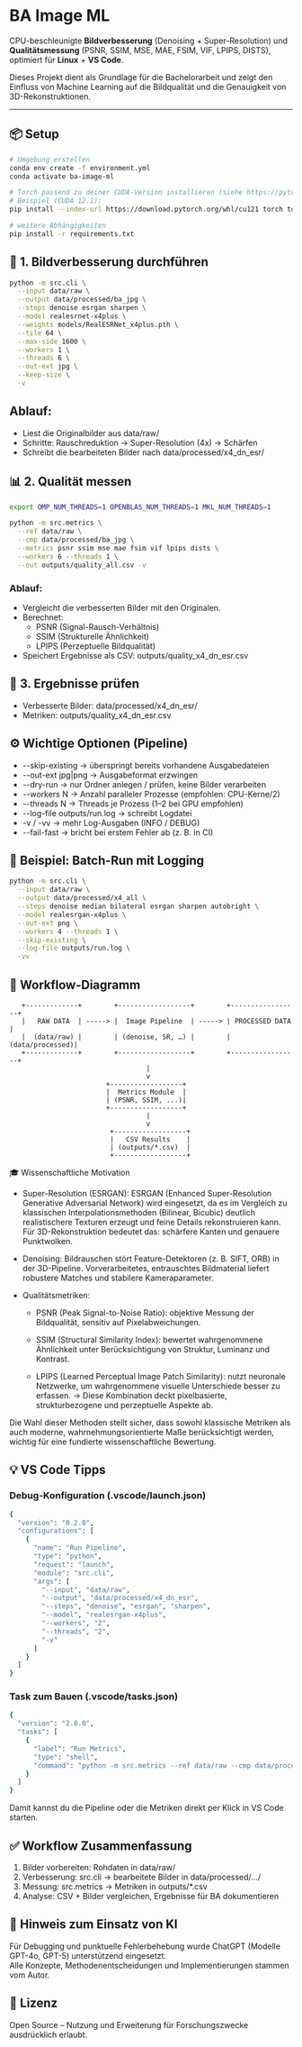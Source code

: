 # BA Image ML

CPU-beschleunigte **Bildverbesserung** (Denoising + Super-Resolution) und **Qualitätsmessung** (PSNR, SSIM, MSE, MAE, FSIM, VIF, LPIPS, DISTS), optimiert für **Linux** + **VS Code**.

Dieses Projekt dient als Grundlage für die Bachelorarbeit und zeigt den Einfluss von Machine Learning auf die Bildqualität und die Genauigkeit von 3D-Rekonstruktionen.

---

## 📦 Setup

```bash
# Umgebung erstellen
conda env create -f environment.yml
conda activate ba-image-ml

# Torch passend zu deiner CUDA-Version installieren (siehe https://pytorch.org/get-started/locally/)
# Beispiel (CUDA 12.1):
pip install --index-url https://download.pytorch.org/whl/cu121 torch torchvision

# weitere Abhängigkeiten
pip install -r requirements.txt

```

## 🚀 1. Bildverbesserung durchführen
```bash
python -m src.cli \
  --input data/raw \
  --output data/processed/ba_jpg \
  --steps denoise esrgan sharpen \
  --model realesrnet-x4plus \
  --weights models/RealESRNet_x4plus.pth \
  --tile 64 \
  --max-side 1600 \
  --workers 1 \
  --threads 6 \
  --out-ext jpg \
  --keep-size \
  -v

```
## Ablauf:
- Liest die Originalbilder aus data/raw/
- Schritte: Rauschreduktion → Super-Resolution (4x) → Schärfen
- Schreibt die bearbeiteten Bilder nach data/processed/x4_dn_esr/

## 📊 2. Qualität messen
```bash
export OMP_NUM_THREADS=1 OPENBLAS_NUM_THREADS=1 MKL_NUM_THREADS=1

python -m src.metrics \
  --ref data/raw \
  --cmp data/processed/ba_jpg \
  --metrics psnr ssim mse mae fsim vif lpips dists \
  --workers 6 --threads 1 \
  --out outputs/quality_all.csv -v
```
### Ablauf:
- Vergleicht die verbesserten Bilder mit den Originalen.
- Berechnet:
  - PSNR (Signal-Rausch-Verhältnis)
  - SSIM (Strukturelle Ähnlichkeit)
  - LPIPS (Perzeptuelle Bildqualität)
- Speichert Ergebnisse als CSV: outputs/quality_x4_dn_esr.csv

## 🔎 3. Ergebnisse prüfen
- Verbesserte Bilder: data/processed/x4_dn_esr/
- Metriken: outputs/quality_x4_dn_esr.csv

## ⚙️ Wichtige Optionen (Pipeline)
- --skip-existing → überspringt bereits vorhandene Ausgabedateien
- --out-ext jpg|png → Ausgabeformat erzwingen
- --dry-run → nur Ordner anlegen / prüfen, keine Bilder verarbeiten
- --workers N → Anzahl paralleler Prozesse (empfohlen: CPU-Kerne/2)
- --threads N → Threads je Prozess (1–2 bei GPU empfohlen)
- --log-file outputs/run.log → schreibt Logdatei
- -v / -vv → mehr Log-Ausgaben (INFO / DEBUG)
- --fail-fast → bricht bei erstem Fehler ab (z. B. in CI)

## 📂 Beispiel: Batch-Run mit Logging
```bash
python -m src.cli \
  --input data/raw \
  --output data/processed/x4_all \
  --steps denoise median bilateral esrgan sharpen autobright \
  --model realesrgan-x4plus \
  --out-ext png \
  --workers 4 --threads 1 \
  --skip-existing \
  --log-file outputs/run.log \
  -vv
  ```

## 📐 Workflow-Diagramm
```
   +-------------+        +------------------+        +-----------------+
   |   RAW DATA  | -----> |  Image Pipeline  | -----> | PROCESSED DATA  |
   |  (data/raw) |        | (denoise, SR, …) |        | (data/processed)|
   +-------------+        +------------------+        +-----------------+
                                  |
                                  v
                        +------------------+
                        |  Metrics Module  |
                        | (PSNR, SSIM, ...)|
                        +------------------+
                                  |
                                  v
                         +------------------+
                         |   CSV Results    |
                         | (outputs/*.csv)  |
                         +------------------+

```
🎓 Wissenschaftliche Motivation

- Super-Resolution (ESRGAN): ESRGAN (Enhanced Super-Resolution Generative Adversarial Network) wird eingesetzt, da es im Vergleich zu klassischen Interpolationsmethoden (Bilinear, Bicubic) deutlich realistischere Texturen erzeugt und feine Details rekonstruieren kann. Für 3D-Rekonstruktion bedeutet das: schärfere Kanten und genauere Punktwolken.

- Denoising: Bildrauschen stört Feature-Detektoren (z. B. SIFT, ORB) in der 3D-Pipeline. Vorverarbeitetes, entrauschtes Bildmaterial liefert robustere Matches und stabilere Kameraparameter.

- Qualitätsmetriken: 
  - PSNR (Peak Signal-to-Noise Ratio): objektive Messung der Bildqualität, sensitiv auf Pixelabweichungen.

  - SSIM (Structural Similarity Index): bewertet wahrgenommene Ähnlichkeit unter Berücksichtigung von Struktur, Luminanz und Kontrast.

  - LPIPS (Learned Perceptual Image Patch Similarity): nutzt neuronale Netzwerke, um wahrgenommene visuelle Unterschiede besser zu erfassen. → Diese Kombination deckt pixelbasierte, strukturbezogene und perzeptuelle Aspekte ab.

Die Wahl dieser Methoden stellt sicher, dass sowohl klassische Metriken als auch moderne, wahrnehmungsorientierte Maße berücksichtigt werden, wichtig für eine fundierte wissenschaftliche Bewertung.

## 💡 VS Code Tipps
### Debug-Konfiguration (.vscode/launch.json)
```bash
{
  "version": "0.2.0",
  "configurations": [
    {
      "name": "Run Pipeline",
      "type": "python",
      "request": "launch",
      "module": "src.cli",
      "args": [
        "--input", "data/raw",
        "--output", "data/processed/x4_dn_esr",
        "--steps", "denoise", "esrgan", "sharpen",
        "--model", "realesrgan-x4plus",
        "--workers", "2",
        "--threads", "2",
        "-v"
      ]
    }
  ]
}
```
### Task zum Bauen (.vscode/tasks.json)
```bash
{
  "version": "2.0.0",
  "tasks": [
    {
      "label": "Run Metrics",
      "type": "shell",
      "command": "python -m src.metrics --ref data/raw --cmp data/processed/x4_dn_esr --metrics psnr ssim lpips --out outputs/quality_x4_dn_esr.csv"
    }
  ]
}
```
Damit kannst du die Pipeline oder die Metriken direkt per Klick in VS Code starten.

## ✅ Workflow Zusammenfassung
1. Bilder vorbereiten: Rohdaten in data/raw/
2. Verbesserung: src.cli → bearbeitete Bilder in data/processed/.../
3. Messung: src.metrics → Metriken in outputs/*.csv
4. Analyse: CSV + Bilder vergleichen, Ergebnisse für BA dokumentieren

## 🤖 Hinweis zum Einsatz von KI
Für Debugging und punktuelle Fehlerbehebung wurde ChatGPT (Modelle GPT-4o, GPT-5) unterstützend eingesetzt.  
Alle Konzepte, Methodenentscheidungen und Implementierungen stammen vom Autor.  


## 📜 Lizenz

Open Source – Nutzung und Erweiterung für Forschungszwecke ausdrücklich erlaubt.